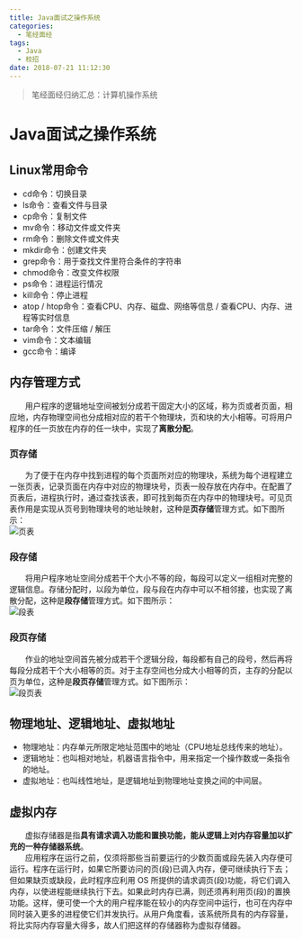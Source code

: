 ```yaml
---
title: Java面试之操作系统
categories: 
  - 笔经面经
tags:
  - Java
  - 校招
date: 2018-07-21 11:12:30
---
```


> 笔经面经归纳汇总：计算机操作系统

<!-- more -->

# Java面试之操作系统

## Linux常用命令  

- cd命令：切换目录
- ls命令：查看文件与目录
- cp命令：复制文件
- mv命令：移动文件或文件夹
- rm命令：删除文件或文件夹
- mkdir命令：创建文件夹
- grep命令：用于查找文件里符合条件的字符串
- chmod命令：改变文件权限
- ps命令：进程运行情况
- kill命令：停止进程
- atop / htop命令：查看CPU、内存、磁盘、网络等信息 / 查看CPU、内存、进程等实时信息
- tar命令：文件压缩 / 解压
- vim命令：文本编辑
- gcc命令：编译

## 内存管理方式
&emsp;&emsp;用户程序的逻辑地址空间被划分成若干固定大小的区域，称为页或者页面，相应地，内存物理空间也分成相对应的若干个物理块，页和块的大小相等。可将用户程序的任一页放在内存的任一块中，实现了**离散分配**。  
### 页存储
&emsp;&emsp;为了便于在内存中找到进程的每个页面所对应的物理块，系统为每个进程建立一张页表，记录页面在内存中对应的物理块号，页表一般存放在内存中。在配置了页表后，进程执行时，通过查找该表，即可找到每页在内存中的物理块号。可见页表作用是实现从页号到物理块号的地址映射，这种是**页存储**管理方式。如下图所示：  
![页表](/30-1.png)
### 段存储
&emsp;&emsp;将用户程序地址空间分成若干个大小不等的段，每段可以定义一组相对完整的逻辑信息。存储分配时，以段为单位，段与段在内存中可以不相邻接，也实现了离散分配，这种是**段存储**管理方式。如下图所示：  
![段表](/30-2.png)
### 段页存储 
&emsp;&emsp;作业的地址空间首先被分成若干个逻辑分段，每段都有自己的段号，然后再将每段分成若干个大小相等的页。对于主存空间也分成大小相等的页，主存的分配以页为单位，这种是**段页存储**管理方式。如下图所示：  
![段页表](/30-3.png)

## 物理地址、逻辑地址、虚拟地址  
- 物理地址：内存单元所限定地址范围中的地址（CPU地址总线传来的地址）。
- 逻辑地址：也叫相对地址，机器语言指令中，用来指定一个操作数或一条指令的地址。
- 虚拟地址：也叫线性地址，是逻辑地址到物理地址变换之间的中间层。

## 虚拟内存  
&emsp;&emsp;虚拟存储器是指**具有请求调入功能和置换功能，能从逻辑上对内存容量加以扩充的一种存储器系统**。  
&emsp;&emsp;应用程序在运行之前，仅须将那些当前要运行的少数页面或段先装入内存便可运行。程序在运行时，如果它所要访问的页(段)已调入内存，便可继续执行下去；但如果缺页或缺段，此时程序应利用 OS 所提供的请求调页(段)功能，将它们调入内存，以使进程能继续执行下去。如果此时内存已满，则还须再利用页(段)的置换功能。这样，便可使一个大的用户程序能在较小的内存空间中运行，也可在内存中同时装入更多的进程使它们并发执行。从用户角度看，该系统所具有的内存容量，将比实际内存容量大得多，故人们把这样的存储器称为虚拟存储器。  
